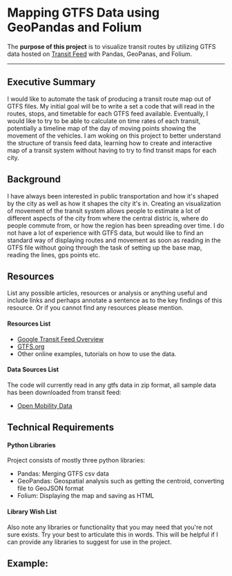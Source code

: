 # Mapping GTFS Data using GeoPandas and Folium

The **purpose of this project** is to visualize transit routes by utilizing GTFS data hosted on [Transit Feed](https://transitfeeds.com/feeds) with Pandas, GeoPanas, and Folium.

---

## Executive Summary

I would like to automate the task of producing a transit route map out of GTFS files. My initial goal will be to write a set a code that will read in the routes, stops, and timetable for each GTFS feed available. Eventually, I would like to try to be able to calculate on time rates of each transit, potentially a timeline map of the day of moving points showing the movement of the vehicles. I am woking on this project to better understand the structure of transis feed data, learning how to create and interactive map of a transit system without having to try to find transit maps for each city.

## Background

I have always been interested in public transportation and how it's shaped by the city as well as how it shapes the city it's in. Creating an visualization of movement of the transit system allows people to estimate a lot of different aspects of the city from where the central distric is, where do people commute from, or how the region has been spreading over time. I do not have a lot of experience with GTFS data, but would like to find an standard way of displaying routes and movement as soon as reading in the GTFS file without going through the task of setting up the base map, reading the lines, gps points etc.

## Resources
List any possible articles, resources or analysis or anything useful and include links and perhaps annotate a sentence as to the key findings of this resource. Or if you cannot find any resources please mention.

#### Resources List

* [Google Transit Feed Overview](https://developers.google.com/transit/gtfs)
* [GTFS.org ](http://gtfs.org/reference/static)
* Other online examples, tutorials on how to use the data.

#### Data Sources List
The code will currently read in any gtfs data in zip format, all sample data has been downloaded from transit feed:

* [Open Mobility Data](https://transitfeeds.com/)

## Technical Requirements

#### Python Libraries
Project consists of mostly three python libraries:

* Pandas: Merging GTFS csv data
* GeoPandas: Geospatial analysis such as getting the centroid, converting file to GeoJSON format 
* Folium: Displaying the map and saving as HTML


#### Library Wish List
Also note any libraries or functionality that you may need that you're not sure exists. Try your best to articulate this in words. This will be helpful if I can provide any libraries to suggest for use in the project.

## Example:
